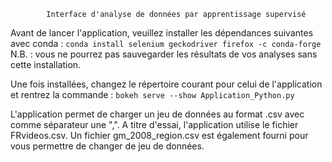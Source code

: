 			Interface d'analyse de données par apprentissage supervisé

Avant de lancer l'application, veuillez installer les dépendances suivantes avec conda :
	```conda install selenium geckodriver firefox -c conda-forge```
N.B. : vous ne pourrez pas sauvegarder les résultats de vos analyses sans cette installation.

Une fois installées, changez le répertoire courant pour celui de l'application et rentrez la commande :
	```bokeh serve --show Application_Python.py```

L'application permet de charger un jeu de données au format .csv avec comme séparateur une ",".
A titre d'essai, l'application utilise le fichier FRvideos.csv.
Un fichier gm_2008_region.csv est également fourni pour vous permettre de changer de jeu de données.
